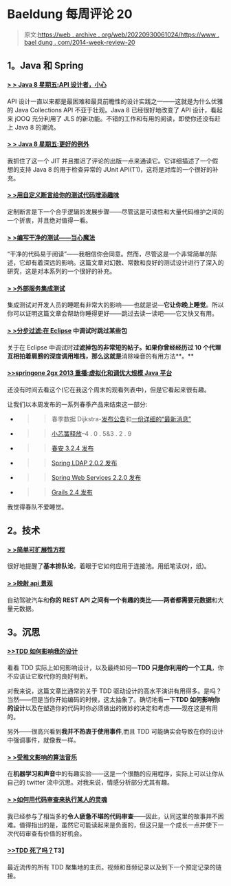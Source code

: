 # Baeldung 每周评论 20

> 原文:[https://web . archive . org/web/20220930061024/https://www . bael dung . com/2014-week-review-20](https://web.archive.org/web/20220930061024/https://www.baeldung.com/2014-week-review-20)

## **1。Java 和 Spring**

#### **[> > Java 8 星期五:API 设计者，小心](https://web.archive.org/web/20220521221145/http://blog.jooq.org/2014/05/16/java-8-friday-api-designers-be-careful/)**

API 设计一直以来都是最困难和最具前瞻性的设计实践之一——这就是为什么优雅的 Java Collections API 不亚于壮观。Java 8 已经很好地改变了 API 设计，看起来 jOOQ 充分利用了 JLS 的新功能。不错的工作和有用的阅读，即使你还没有赶上 Java 8 的潮流。

#### **[> > Java 8 星期五:更好的例外](https://web.archive.org/web/20220521221145/http://blog.jooq.org/2014/05/23/java-8-friday-better-exceptions/)**

我抓住了这一个 JIT 并且推迟了评论的出版一点来通读它。它详细描述了一个假想的支持 Java 8 的用于检查异常的 JUnit API(T1)，这将是对库的一个很好的补充。

#### **[> >用自定义断言给你的测试代码增添趣味](https://web.archive.org/web/20220521221145/http://blog.codeleak.pl/2014/05/spice-up-your-test-code-with-custom-assertions.html)**

定制断言是下一个合乎逻辑的发展步骤——尽管这是可读性和大量代码维护之间的一个折衷，并且绝对值得一看。

#### **[> >编写干净的测试——当心魔法](https://web.archive.org/web/20220521221145/http://www.petrikainulainen.net/programming/testing/writing-clean-code-beware-of-magic/)**

“干净的代码易于阅读”——我相信你会同意。然而，尽管这是一个非常简单的陈述，它却有着深远的影响。这篇文章对幻数、常数和良好的测试设计进行了深入的研究，这是对本系列的一个很好的补充。

#### **[> >外部服务集成测试](https://web.archive.org/web/20220521221145/http://techblog.bozho.net/?p=1433)**

集成测试对开发人员的睡眠有非常大的影响——也就是说—**它让你晚上睡觉**。所以你可以证明这篇文章会帮助你睡得更好——跳过去读一读吧——它又快又有用。

#### **[> >分步过滤:在 Eclipse](https://web.archive.org/web/20220521221145/http://lkrnac.net/blog/2014/05/step-filtering/)** 中调试时跳过某些包

关于在 Eclipse 中调试时**过滤掉包的非常短的帖子。如果你曾经经历过 10 个代理互相拍着肩膀的深度调用堆栈，那么这就是**消除噪音的有用方法**。**

#### **[>>springone 2gx 2013 重播:虚拟化和调优大规模 Java 平台](https://web.archive.org/web/20220521221145/https://spring.io/blog/2014/05/20/springone2gx-2013-replay-virtualizing-and-tuning-large-scale-java-platforms)**

还没有时间去看这个(它在我这个周末的观看列表中)，但是它看起来很有趣。

让我们以本周发布的一系列春季产品来结束这一部分:

*   >>春季数据 Dijkstra-[发布公告](https://web.archive.org/web/20220521221145/https://spring.io/blog/2014/05/20/spring-data-release-train-dijkstra-goes-ga)和[一份详细的“最新消息”](https://web.archive.org/web/20220521221145/https://spring.io/blog/2014/05/21/what-s-new-in-spring-data-dijkstra)
*   > >[小芯簧释放](https://web.archive.org/web/20220521221145/https://spring.io/blog/2014/05/20/spring-framework-4-0-5-3-2-9-released-next-stop-4-1)–4 . 0 . 5&3 . 2 . 9
*   > >[春安 3.2.4 发布](https://web.archive.org/web/20220521221145/https://spring.io/blog/2014/05/21/spring-security-3-2-4-released)
*   > > [Spring LDAP 2.0.2 发布](https://web.archive.org/web/20220521221145/https://spring.io/blog/2014/05/21/spring-ldap-2-0-2-released)
*   > > [Spring Web Services 2.2.0 发布](https://web.archive.org/web/20220521221145/https://spring.io/blog/2014/05/22/spring-web-services-2-2-0-released)
*   > > [Grails 2.4 发布](https://web.archive.org/web/20220521221145/https://spring.io/blog/2014/05/21/grails-2-4-released)

我觉得春队不爱睡觉。

## **2。技术**

#### **[> >简单可扩展性方程](https://web.archive.org/web/20220521221145/http://vladmihalcea.com/2014/05/20/the-simple-scalability-equation/)**

很好地提醒了**基本排队论**，着眼于它如何应用于连接池。用纸笔读(对，纸)。

#### **[> >映射 api 景观](https://web.archive.org/web/20220521221145/http://www.amundsen.com/blog/archives/1155)**

自动驾驶汽车和**你的 REST API 之间有一个有趣的类比——两者都需要元数据**和大量元数据。

## **3。沉思**

#### **[>>TDD 如何影响我的设计](https://web.archive.org/web/20220521221145/http://blog.thecodewhisperer.com/2014/05/22/how-tdd-affects-my-designs/)**

看看 TDD 实际上如何影响设计，以及最终如何—**TDD 只是你利用的一个工具**，你不应该让它取代你的良好判断。

对我来说，这篇文章比通常的关于 TDD 驱动设计的高水平演讲有用得多。是吗？当然——但是当你开始编码的时候，这太抽象了。确切地看一下**TDD 如何影响你的设计**以及在塑造你的代码时你必须做出的微妙的决定和考虑——现在这是有用的。

另外——很高兴看到**我并不热衷于使用事件**,而且 TDD 可能确实会导致在你的设计中强调事件，就像我一样。

#### **[> >受推文影响的算法音乐](https://web.archive.org/web/20220521221145/http://techblog.bozho.net/?p=1428)**

在**机器学习和声音**中的有趣实验——这是一个很酷的应用程序，实际上可以让你从自己的 twitter 流中沉思。对我来说，情感分析部分尤其有趣。

#### **[> >如何用代码审查来执行某人的灵魂](https://web.archive.org/web/20220521221145/http://www.daedtech.com/how-to-use-a-code-review-to-execute-someones-soul)**

我已经参与了相当多的**令人疲惫不堪的代码审查**——因此，认同这里的故事并不困难。值得指出的是，虽然它可能读起来是负面的，但这只是一个成长一点并使下一次代码审查有价值的好机会。

#### **[>>TDD 死了吗？](https://web.archive.org/web/20220521221145/http://martinfowler.com/articles/is-tdd-dead/)T3】**

最近流传的所有 TDD 聚集地的主页。视频和音频记录以及到下一个预定记录的链接。